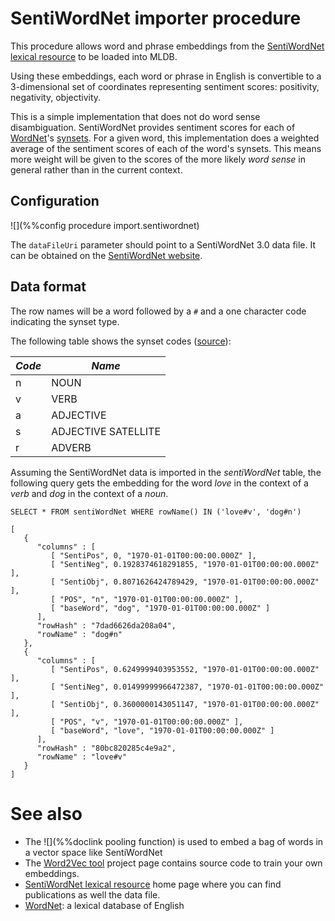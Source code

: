 # SentiWordNet importer procedure

This procedure allows word and phrase embeddings from the
[SentiWordNet lexical resource](http://sentiwordnet.isti.cnr.it) to be loaded
into MLDB. 


Using these embeddings, each word or phrase in English is convertible
to a 3-dimensional set of coordinates representing sentiment scores: 
positivity, negativity, objectivity.

This is a simple implementation that does not do word sense disambiguation.
SentiWordNet provides sentiment scores for each of 
[WordNet](http://wordnet.princeton.edu/wordnet)'s 
[synsets](https://en.wikipedia.org/wiki/WordNet#Database_contents). For a given word, 
this implementation does a weighted average of the sentiment scores of each of the 
word's synsets. This means more weight will be given to the scores of the more 
likely *word sense* in general rather than in the current context.

## Configuration

![](%%config procedure import.sentiwordnet)

The `dataFileUri` parameter should point to a SentiWordNet 3.0 data file.
It can be obtained on the [SentiWordNet website](http://sentiwordnet.isti.cnr.it).

## Data format

The row names will be a word followed by a `#` and a one character code indicating the synset type.

The following table shows the synset codes ([source](http://wordnet.princeton.edu/wordnet/man/wndb.5WN.html#sect3)):

| *Code* | *Name* |
|--------|--------|
| n |  NOUN |
| v | VERB |
| a | ADJECTIVE |
| s | ADJECTIVE SATELLITE |
| r | ADVERB |

Assuming the SentiWordNet data is imported in the *sentiWordNet* table, the following query
gets the embedding for the word *love* in the context of a *verb* and *dog* in the context of 
a *noun*.

```
SELECT * FROM sentiWordNet WHERE rowName() IN ('love#v', 'dog#n')

[
   {
      "columns" : [
         [ "SentiPos", 0, "1970-01-01T00:00:00.000Z" ],
         [ "SentiNeg", 0.1928374618291855, "1970-01-01T00:00:00.000Z" ],
         [ "SentiObj", 0.8071626424789429, "1970-01-01T00:00:00.000Z" ],
         [ "POS", "n", "1970-01-01T00:00:00.000Z" ],
         [ "baseWord", "dog", "1970-01-01T00:00:00.000Z" ]
      ],
      "rowHash" : "7dad6626da208a04",
      "rowName" : "dog#n"
   },
   {
      "columns" : [
         [ "SentiPos", 0.6249999403953552, "1970-01-01T00:00:00.000Z" ],
         [ "SentiNeg", 0.01499999966472387, "1970-01-01T00:00:00.000Z" ],
         [ "SentiObj", 0.3600000143051147, "1970-01-01T00:00:00.000Z" ],
         [ "POS", "v", "1970-01-01T00:00:00.000Z" ],
         [ "baseWord", "love", "1970-01-01T00:00:00.000Z" ]
      ],
      "rowHash" : "80bc820285c4e9a2",
      "rowName" : "love#v"
   }
]
```

# See also

* The ![](%%doclink pooling function) is used to embed a bag of words in a vector space like SentiWordNet
* The [Word2Vec tool](https://code.google.com/p/word2vec/) project page
  contains source code to train your own embeddings.
* [SentiWordNet lexical resource](http://sentiwordnet.isti.cnr.it) home page where
  you can find publications as well the data file.
* [WordNet](http://wordnet.princeton.edu/wordnet): a lexical database of English

